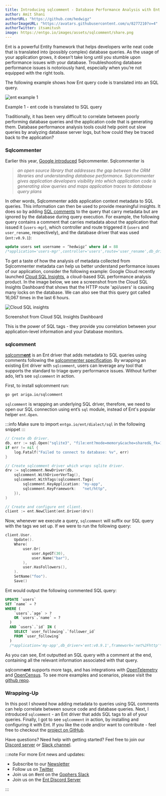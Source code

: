 ```yaml
---
title: Introducing sqlcomment - Database Performance Analysis with Ent and Google's Sqlcommenter
author: Amit Shani
authorURL: "https://github.com/hedwigz"
authorImageURL: "https://avatars.githubusercontent.com/u/8277210?v=4"
authorTwitter: itsamitush
image: https://entgo.io/images/assets/sqlcomment/share.png
---
```


Ent is a powerful Entity framework that helps developers write neat code that is translated into (possibly complex) database queries. As the usage of your application grows, it doesn’t take long until you stumble upon performance issues with your database.
Troubleshooting database performance issues is notoriously hard, especially when you’re not equipped with the right tools.  

The following example shows how Ent query code is translated into an SQL query.

<div style={{textAlign: 'center'}}>
  <img alt="ent example 1" src="https://entgo.io/images/assets/sqlcomment/pipeline.png" />
  <p style={{fontSize: 12}}>Example 1 - ent code is translated to SQL query</p>
</div>

Traditionally, it has been very difficult to correlate between poorly performing database queries and the application code that is generating them. Database performance analysis tools could help point out slow queries by analyzing database server logs, but how could they be traced back to the application?

### Sqlcommenter
Earlier this year, [Google introduced](https://cloud.google.com/blog/topics/developers-practitioners/introducing-sqlcommenter-open-source-orm-auto-instrumentation-library) Sqlcommenter. Sqlcommenter is 

> <em>an open source library that addresses the gap between the ORM libraries and understanding database performance. Sqlcommenter gives application developers visibility into which application code is generating slow queries and maps application traces to database query plans</em>

In other words, Sqlcommenter adds application context metadata to SQL queries. This information can then be used to provide meaningful insights. It does so by adding [SQL comments](https://en.wikipedia.org/wiki/SQL_syntax#Comments) to the query that carry metadata but are ignored by the database during query execution. 
For example, the following query contains a comment that carries metadata about the application that issued it (`users-mgr`), which controller and route triggered it (`users` and `user_rename`, respectively), and the database driver that was used (`ent:v0.9.1`):

```sql
update users set username = ‘hedwigz’ where id = 88
/*application='users-mgr',controller='users',route='user_rename',db_driver='ent:v0.9.1'*/
```

To get a taste of how the analysis of metadata collected from Sqlcommenter metadata can help us better understand performance issues of our application, consider the following example: Google Cloud recently launched [Cloud SQL Insights](https://cloud.google.com/blog/products/databases/get-ahead-of-database-performance-issues-with-cloud-sql-insights), a cloud-based SQL performance analysis product.  In the image below, we see a screenshot from the Cloud SQL Insights Dashboard that shows that the HTTP route 'api/users' is causing many locks on the database. We can also see that this query got called 16,067 times in the last 6 hours.

<div style={{textAlign: 'center'}}>
  <img alt="Cloud SQL insights" src="https://entgo.io/images/assets/sqlcomment/ginsights.png" />
  <p style={{fontSize: 12}}>Screenshot from Cloud SQL Insights Dashboard</p>
</div>

This is the power of SQL tags - they provide you correlation between your application-level information and your Database monitors.

### sqlcomment

[sqlcomm**ent**](https://github.com/ariga/sqlcomment) is an Ent driver that adds metadata to SQL queries using comments following the [sqlcommenter specification](https://google.github.io/sqlcommenter/spec/). By wrapping an existing Ent driver with `sqlcomment`,  users can leverage any tool that supports the standard to triage query performance issues.
Without further ado, let’s see `sqlcomment` in action.  
  
First, to install sqlcomment run:
```bash
go get ariga.io/sqlcomment
```

`sqlcomment` is wrapping an underlying SQL driver, therefore, we need to open our SQL connection using ent’s `sql` module, instead of Ent's popular helper `ent.Open`.

:::info
Make sure to import `entgo.io/ent/dialect/sql` in the following snippet
:::

```go
// Create db driver.
db, err := sql.Open("sqlite3", "file:ent?mode=memory&cache=shared&_fk=1")
if err != nil {
	log.Fatalf("Failed to connect to database: %v", err)
}

// Create sqlcomment driver which wraps sqlite driver.
drv := sqlcomment.NewDriver(db,
	sqlcomment.WithDriverVerTag(),
	sqlcomment.WithTags(sqlcomment.Tags{
		sqlcomment.KeyApplication: "my-app",
		sqlcomment.KeyFramework:   "net/http",
	}),
)

// Create and configure ent client.
client := ent.NewClient(ent.Driver(drv))
```

Now, whenever we execute a query, `sqlcomment` will suffix our SQL query with the tags we set up. If we were to run the following query:

```go
client.User.
	Update().
	Where(
		user.Or(
			user.AgeGT(30),
			user.Name("bar"),
		),
		user.HasFollowers(),
	).
	SetName("foo").
	Save()
```

Ent would output the following commented SQL query:

```sql
UPDATE `users`
SET `name` = ?
WHERE (
    `users`.`age` > ?
    OR `users`.`name` = ?
  )
  AND `users`.`id` IN (
    SELECT `user_following`.`follower_id`
    FROM `user_following`
  )
  /*application='my-app',db_driver='ent:v0.9.1',framework='net%2Fhttp'*/
```

As you can see, Ent outputted an SQL query with a comment at the end, containing all the relevant information associated with that query.  

sqlcomm**ent** supports more tags, and has integrations with [OpenTelemetry](https://opentelemetry.io) and [OpenCensus](https://opencensus.io).
To see more examples and scenarios, please visit the [github repo](https://github.com/ariga/sqlcomment).

### Wrapping-Up

In this post I showed how adding metadata to queries using SQL comments can help correlate between source code and database queries. Next, I introduced `sqlcomment` - an Ent driver that adds SQL tags to all of your queries. Finally, I got to see `sqlcomment` in action, by installing and configuring it with Ent. If you like the code and/or want to contribute - feel free to checkout the [project on GitHub](https://github.com/ariga/sqlcomment).

Have questions? Need help with getting started? Feel free to join our [Discord server](https://discord.gg/qZmPgTE6RX) or [Slack channel](https://entgo.io/docs/slack/).

:::note For more Ent news and updates:

- Subscribe to our [Newsletter](https://www.getrevue.co/profile/ent)
- Follow us on [Twitter](https://twitter.com/entgo_io)
- Join us on #ent on the [Gophers Slack](https://entgo.io/docs/slack)
- Join us on the [Ent Discord Server](https://discord.gg/qZmPgTE6RX)

:::
